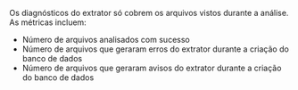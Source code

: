Os diagnósticos do extrator só cobrem os arquivos vistos durante a análise. As métricas incluem:
- Número de arquivos analisados com sucesso
- Número de arquivos que geraram erros do extrator durante a criação do banco de dados
- Número de arquivos que geraram avisos do extrator durante a criação do banco de dados
